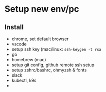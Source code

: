 # Setup new env/pc

## Install

* chrome, set default browser
* vscode
* setup ssh key (mac/linux: `ssh-keygen -t rsa`
* go
* homebrew (mac)
* setup git config, github remote ssh setup
* setup zshrc/bashrc, ohmyzsh & fonts
* slack
* kubectl, k9s
* 
